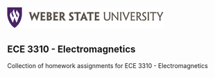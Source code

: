 [logo]: /docs/wsu_horiz1.png "Weber State University"

![alt text][logo]
==================

ECE 3310 - Electromagnetics
---------------------------------------

Collection of homework assignments for ECE 3310 - Electromagnetics
